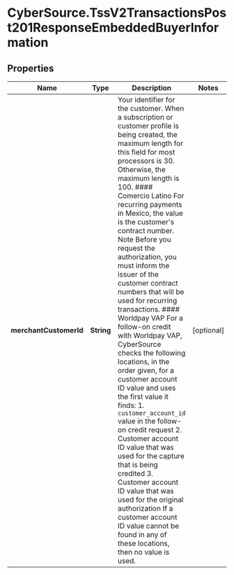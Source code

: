 # CyberSource.TssV2TransactionsPost201ResponseEmbeddedBuyerInformation

## Properties
Name | Type | Description | Notes
------------ | ------------- | ------------- | -------------
**merchantCustomerId** | **String** | Your identifier for the customer.  When a subscription or customer profile is being created, the maximum length for this field for most processors is 30. Otherwise, the maximum length is 100.  #### Comercio Latino For recurring payments in Mexico, the value is the customer's contract number. Note Before you request the authorization, you must inform the issuer of the customer contract numbers that will be used for recurring transactions.  #### Worldpay VAP For a follow-on credit with Worldpay VAP, CyberSource checks the following locations, in the order given, for a customer account ID value and uses the first value it finds: 1. `customer_account_id` value in the follow-on credit request 2. Customer account ID value that was used for the capture that is being credited 3. Customer account ID value that was used for the original authorization If a customer account ID value cannot be found in any of these locations, then no value is used.  | [optional] 


